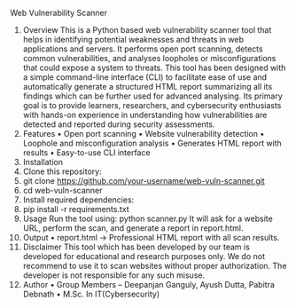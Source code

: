 Web Vulnerability Scanner


1.	Overview
This is a Python based web vulnerability scanner tool that helps in identifying potential weaknesses and threats in web applications and servers. It performs open port scanning, detects common vulnerabilities, and analyses loopholes or misconfigurations that could expose a system to threats. This tool has been designed with a simple command-line interface (CLI) to facilitate ease of use and automatically generate a structured HTML report summarizing all its findings which can be further used for advanced analysing. Its primary goal is to provide learners, researchers, and cybersecurity enthusiasts with hands-on experience in understanding how vulnerabilities are detected and reported during security assessments.
2.	Features
•	Open port scanning
•	Website vulnerability detection
•	Loophole and misconfiguration analysis
•	Generates HTML report with results
•	Easy-to-use CLI interface
3.	 Installation
1.	Clone this repository:
2.	git clone https://github.com/your-username/web-vuln-scanner.git
3.	cd web-vuln-scanner
4.	Install required dependencies:
5.	pip install -r requirements.txt
4.	Usage
Run the tool using:
python scanner.py
It will ask for a website URL, perform the scan, and generate a report in report.html.
5.	Output
•	report.html → Professional HTML report with all scan results.
6.	 Disclaimer
This tool which has been developed by our team is developed for educational and research purposes only. We do not recommend to use it to scan websites without proper authorization. The developer is not responsible for any such misuse.
7.	Author
•	Group Members – Deepanjan Ganguly, Ayush Dutta, Pabitra Debnath
•	M.Sc. In IT(Cybersecurity)



